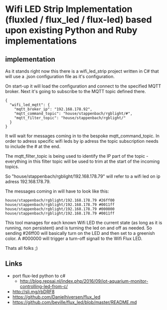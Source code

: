 # Wifi LED Strip Implementation (fluxled / flux_led / flux-led) based upon existing Python and Ruby implementations

## implementation

As it stands right now this there is a wifi_led_strip project written in C# that will use a .json configuration file as it's configuration.

On start-up it will load the configuration and connect to the specified MQTT broker. Next it's going to subscribe to the MQTT topic defined there.

```
{
  "wifi_led_mqtt": {
    "mqtt_broker_ip": "192.168.178.92",
    "mqtt_command_topic": "house/stappenbach/rgblight/#",
    "mqtt_filter_topic": "house/stappenbach/rgblight/"
  }
}
```

It will wait for messages coming in to the bespoke mqtt_command_topic. In order to adress specific wifi leds by ip adress the topic subscription needs to include the # at the end.

The mqtt_filter_topic is being used to identify the IP part of the topic - everything in this filter topic will be used to trim at the start of the incoming topics.

So "house/stappenbach/rgblight/192.168.178.79" will refer to a wifi led on ip adress 192.168.178.79.

The messages coming in will have to look like this:

```
house/stappenbach/rgblight/192.168.178.79 #26ff00
house/stappenbach/rgblight/192.168.178.79 #0011ff
house/stappenbach/rgblight/192.168.178.79 #000000
house/stappenbach/rgblight/192.168.178.79 #0011ff
```

This tool manages for each known Wifi LED the current state (as long as it is running, non persistent) and is turning the led on and off as needed. So sending #26ff00 will basically turn on the LED and then set to a greenish color. A #000000 will trigger a turn-off signall to the Wifi Flux LED.

Thats all folks ;)

## Links
  - port flux-led python to c#
    - http://blog.repsaj.nl/index.php/2016/09/iot-aquarium-monitor-controlling-led-from-c/
  - http://sli.mg/rbDRF8
  - https://github.com/Danielhiversen/flux_led
  - https://github.com/beville/flux_led/blob/master/README.md
